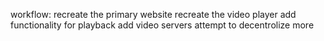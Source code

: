 workflow:
recreate the primary website
recreate the video player
add functionality for playback
add video servers
attempt to decentrolize more
